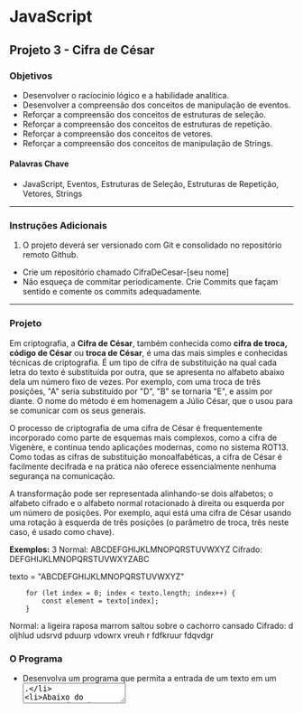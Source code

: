 # JavaScript
## Projeto 3 - Cifra de César
### Objetivos
- Desenvolver o racíocinio lógico e a habilidade analítica.
- Desenvolver a compreensão dos conceitos de manipulação de eventos. 
- Reforçar a compreensão dos conceitos de estruturas de seleção. 
- Reforçar a compreensão dos conceitos de estruturas de repetição. 
- Reforçar a compreensão dos conceitos de vetores. 
- Reforçar a compreensão dos conceitos de manipulação de Strings.

#### Palavras Chave  
- JavaScript, Eventos, Estruturas de Seleção, Estruturas de Repetição, Vetores, Strings

---
### Instruções Adicionais 
1.	O projeto deverá ser versionado com Git e consolidado no repositório remoto Github.  
- Crie um repositório chamado CifraDeCesar-[seu nome]
- Não esqueça de commitar periodicamente. Crie Commits que façam sentido e comente os commits adequadamente.



--- 
### Projeto 

Em criptografia, a **Cifra de César**, também conhecida como **cifra de troca, código de César** ou **troca de César**, é uma das mais simples e conhecidas técnicas de criptografia. É um tipo de cifra de substituição na qual cada letra do texto é substituída por outra, que se apresenta no alfabeto abaixo dela um número fixo de vezes. Por exemplo, com uma troca de três posições, "A" seria substituído por "D", "B" se tornaria "E", e assim por diante. O nome do método é em homenagem a Júlio César, que o usou para se comunicar com os seus generais.  
   
O processo de criptografia de uma cifra de César é frequentemente incorporado como parte de esquemas mais complexos, como a cifra de Vigenère, e continua tendo aplicações modernas, como no sistema ROT13. Como todas as cifras de substituição monoalfabéticas, a cifra de César é facilmente decifrada e na prática não oferece essencialmente nenhuma segurança na comunicação.  
   
A transformação pode ser representada alinhando-se dois alfabetos; o alfabeto cifrado e o alfabeto normal rotacionado à direita ou esquerda por um número de posições. Por exemplo, aqui está uma cifra de César usando uma rotação à esquerda de três posições (o parâmetro de troca, três neste caso, é usado como chave).

**Exemplos:** 3
Normal:  ABCDEFGHIJKLMNOPQRSTUVWXYZ
Cifrado: DEFGHIJKLMNOPQRSTUVWXYZABC



texto = "ABCDEFGHIJKLMNOPQRSTUVWXYZ"

        for (let index = 0; index < texto.length; index++) {
            const element = texto[index];
        }

Normal:  a ligeira raposa marrom saltou sobre o cachorro cansado
Cifrado: d oljhlud udsrvd pduurp vdowrx vreuh r fdfkruur fdqvdgr

### O Programa

- Desenvolva um programa que permita a entrada de um texto em um <textarea>. 
- Abaixo do textarea deve haver 2 radio buttons para permitir que o usuário escolha entre texto cifrado e decifrado.
- Ao lado dos radio buttons deve haver um campo input que permita ao usuário que informe a cifra. 
- A cifra tem apenas 1 digito e pode ser numérica ou alfabética. Caso o usuário informe um caractere alfabético, a cifra será a posição do respectivo caractere dentro do alfabeto, por exemplo, "a" = 1, "b" = 2, "c" = 3 e assim por diante. 